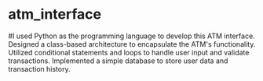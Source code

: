 # atm_interface

#I used Python as the programming language to develop this ATM interface. Designed a class-based architecture to encapsulate the ATM's functionality. Utilized conditional statements and loops to handle user input and validate transactions. Implemented a simple database to store user data and transaction history.
